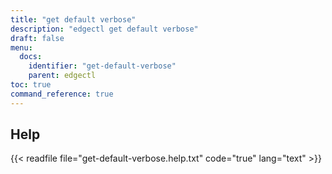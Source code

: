 ```yaml
---
title: "get default verbose"
description: "edgectl get default verbose"
draft: false
menu:
  docs:
    identifier: "get-default-verbose"
    parent: edgectl
toc: true
command_reference: true
---
```


## Help

{{< readfile file="get-default-verbose.help.txt" code="true" lang="text" >}}
